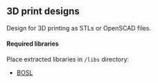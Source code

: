 ## 3D print designs

Design for 3D printing as STLs or OpenSCAD files.

#### Required libraries

Place extracted libraries in `/libs` directory:


* [BOSL](https://github.com/revarbat/BOSL)